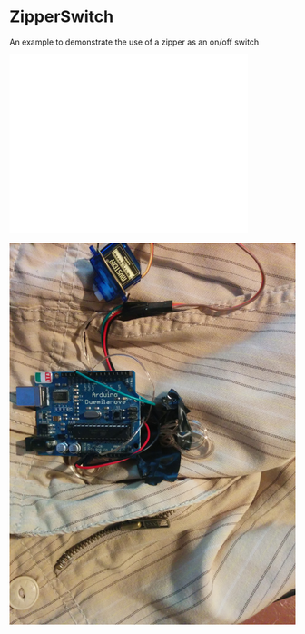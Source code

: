 ZipperSwitch
============

An example to demonstrate the use of a zipper as an on/off switch

<iframe width="420" height="315" src="//www.youtube.com/embed/zP-OwJLfN3A" frameborder="0" allowfullscreen></iframe>



![](docs/pants.jpg)
